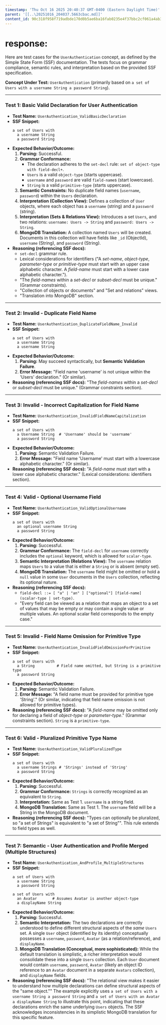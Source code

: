 ```yaml
---
timestamp: 'Thu Oct 16 2025 20:40:37 GMT-0400 (Eastern Daylight Time)'
parent: '[[..\20251016_204037.5663cbac.md]]'
content_id: 90c318f958f719adbde170d0b5ae6ba16fab0235e4f37bbc2cf061a4ab36d454
---
```


# response:

Here are test cases for the `UserAuthentication` concept, as defined by the Simple State Form (SSF) documentation. The tests focus on grammar compliance, semantic rules, and interpretation based on the provided SSF specification.

**Concept Under Test:** `UserAuthentication` (primarily based on `a set of Users with a username String a password String`).

***

### Test 1: Basic Valid Declaration for User Authentication

* **Test Name:** `UserAuthentication_ValidBasicDeclaration`
* **SSF Snippet:**
  ```
  a set of Users with
    a username String
    a password String
  ```
* **Expected Behavior/Outcome:**
  1. **Parsing:** Successful.
  2. **Grammar Conformance:**
     * The declaration adheres to the `set-decl` rule: `set of object-type with field-decl+`.
     * `Users` is a valid `object-type` (starts uppercase).
     * `username` and `password` are valid `field-name`s (start lowercase).
     * `String` is a valid `primitive-type` (starts uppercase).
  3. **Semantic Constraints:** No duplicate field names (`username`, `password`) within the `Users` declaration.
  4. **Interpretation (Collection View):** Defines a collection of `User` objects, where each object has a `username` (string) and a `password` (string).
  5. **Interpretation (Sets & Relations View):** Introduces a set `Users`, and two relations: `username: Users -> String` and `password: Users -> String`.
  6. **MongoDB Translation:** A collection named `Users` will be created. Documents in this collection will have fields like `_id` (ObjectId), `username` (String), and `password` (String).
* **Reasoning (referencing SSF docs):**
  * `set-decl` grammar rule.
  * Lexical considerations for identifiers ("A *set-name*, *object-type*, *parameter-type* or *primitive-type* must start with an upper case alphabetic character. A *field-name* must start with a lower case alphabetic character.").
  * "The *field-names* within a *set-decl* or *subset-decl* must be unique." (Grammar constraints).
  * "Collection of objects or documents" and "Set and relations" views.
  * "Translation into MongoDB" section.

***

### Test 2: Invalid - Duplicate Field Name

* **Test Name:** `UserAuthentication_DuplicateFieldName_Invalid`
* **SSF Snippet:**
  ```
  a set of Users with
    a username String
    a username String
  ```
* **Expected Behavior/Outcome:**
  1. **Parsing:** May succeed syntactically, but **Semantic Validation Failure**.
  2. **Error Message:** "Field name 'username' is not unique within the 'Users' declaration." (Or similar).
* **Reasoning (referencing SSF docs):** "The *field-names* within a *set-decl* or *subset-decl* must be unique." (Grammar constraints section).

***

### Test 3: Invalid - Incorrect Capitalization for Field Name

* **Test Name:** `UserAuthentication_InvalidFieldNameCapitalization`
* **SSF Snippet:**
  ```
  a set of Users with
    a Username String  # 'Username' should be 'username'
    a password String
  ```
* **Expected Behavior/Outcome:**
  1. **Parsing:** Semantic Validation Failure.
  2. **Error Message:** "Field name 'Username' must start with a lowercase alphabetic character." (Or similar).
* **Reasoning (referencing SSF docs):** "A *field-name* must start with a lower case alphabetic character." (Lexical considerations: identifiers section).

***

### Test 4: Valid - Optional Username Field

* **Test Name:** `UserAuthentication_ValidOptionalUsername`
* **SSF Snippet:**
  ```
  a set of Users with
    an optional username String
    a password String
  ```
* **Expected Behavior/Outcome:**
  1. **Parsing:** Successful.
  2. **Grammar Conformance:** The `field-decl` for `username` correctly includes the `optional` keyword, which is allowed for `scalar-type`.
  3. **Semantic Interpretation (Relations View):** The `username` relation maps `Users` to a value that is either a `String` or is absent (empty set).
  4. **MongoDB Translation:** The `username` field might be omitted or hold a `null` value in some `User` documents in the `Users` collection, reflecting its optional nature.
* **Reasoning (referencing SSF docs):**
  * `field-decl ::= [ "a" | "an" ] ["optional"] [field-name] (scalar-type | set-type)`.
  * "Every field can be viewed as a relation that maps an object to a set of values that may be empty or may contain a single value or multiple values. An optional scalar field corresponds to the empty case."

***

### Test 5: Invalid - Field Name Omission for Primitive Type

* **Test Name:** `UserAuthentication_InvalidFieldOmissionForPrimitive`
* **SSF Snippet:**
  ```
  a set of Users with
    a String          # Field name omitted, but String is a primitive type
    a password String
  ```
* **Expected Behavior/Outcome:**
  1. **Parsing:** Semantic Validation Failure.
  2. **Error Message:** "A field name must be provided for primitive type 'String'." (Or similar, indicating that field name omission is not allowed for primitive types).
* **Reasoning (referencing SSF docs):** "A *field-name* may be omitted only for declaring a field of *object-type* or *parameter-type*." (Grammar constraints section). `String` is a `primitive-type`.

***

### Test 6: Valid - Pluralized Primitive Type Name

* **Test Name:** `UserAuthentication_ValidPluralizedType`
* **SSF Snippet:**
  ```
  a set of Users with
    a username Strings # 'Strings' instead of 'String'
    a password String
  ```
* **Expected Behavior/Outcome:**
  1. **Parsing:** Successful.
  2. **Grammar Conformance:** `Strings` is correctly recognized as an equivalent to `String`.
  3. **Interpretation:** Same as Test 1. `username` is a string field.
  4. **MongoDB Translation:** Same as Test 1. The `username` field will be a String in the MongoDB document.
* **Reasoning (referencing SSF docs):** "Types can optionally be pluralized, so "a set of Strings" is equivalent to "a set of String"". This rule extends to field types as well.

***

### Test 7: Semantic - User Authentication and Profile Merged (Multiple Structures)

* **Test Name:** `UserAuthentication_AndProfile_MultipleStructures`
* **SSF Snippet:**
  ```
  a set of Users with
    a username String
    a password String

  a set of Users with
    an Avatar       # Assumes Avatar is another object-type
    a displayName String
  ```
* **Expected Behavior/Outcome:**
  1. **Parsing:** Successful.
  2. **Semantic Interpretation:** The two declarations are correctly understood to define different structural aspects of the *same* `Users` set. A single `User` object (identified by its identity) conceptually possesses a `username`, `password`, `Avatar` (as a relation/reference), and `displayName`.
  3. **MongoDB Translation (Conceptual, more sophisticated):** While the default translation is simplistic, a richer interpretation would consolidate these into a single `Users` collection. Each `User` document would contain `username`, `password`, `Avatar` (likely an object ID reference to an `Avatar` document in a separate `Avatars` collection), and `displayName` fields.
* **Reasoning (referencing SSF docs):** "The relational view makes it easier to understand how multiple declarations can define structural aspects of the "same object."" The example explicitly uses `a set of Users with a username String a password String` and `a set of Users with an Avatar a displayName String` to illustrate this point, indicating that these declarations enrich the same underlying `Users` objects. The SSF acknowledges inconsistencies in its simplistic MongoDB translation for this specific feature.
